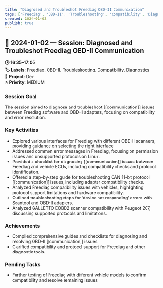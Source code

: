 ```yaml
---
title: "Diagnosed and Troubleshot Freediag OBD-II Communication"
tags: ['Freediag', 'OBD-II', 'Troubleshooting', 'Compatibility', 'Diagnostics']
created: 2024-01-02
publish: true
---
```


## 📅 2024-01-02 — Session: Diagnosed and Troubleshot Freediag OBD-II Communication

**🕒 16:35–17:05**  
**🏷️ Labels**: Freediag, OBD-II, Troubleshooting, Compatibility, Diagnostics  
**📂 Project**: Dev  
**⭐ Priority**: MEDIUM  


### Session Goal
The session aimed to diagnose and troubleshoot [[communication]] issues between Freediag software and OBD-II adapters, focusing on compatibility and error resolution.

### Key Activities
- Explored various interfaces for Freediag with different OBD-II scanners, providing guidance on selecting the right interface.
- Addressed common error messages in Freediag, focusing on permission issues and unsupported protocols on Linux.
- Provided a checklist for diagnosing [[communication]] issues between Freediag and vehicle ECUs, including compatibility checks and protocol identification.
- Offered a step-by-step guide for troubleshooting CAN 11-bit protocol [[communication]] issues, including adapter compatibility checks.
- Analyzed Freediag compatibility issues with vehicles, highlighting protocol support limitations and hardware compatibility.
- Outlined troubleshooting steps for 'device not responding' errors with Scantool and OBD-II adapters.
- Analyzed GALLETTO EOBD2 scanner compatibility with Peugeot 207, discussing supported protocols and limitations.

### Achievements
- Compiled comprehensive guides and checklists for diagnosing and resolving OBD-II [[communication]] issues.
- Clarified compatibility and protocol support for Freediag and other diagnostic tools.

### Pending Tasks
- Further testing of Freediag with different vehicle models to confirm compatibility and resolve remaining issues.
